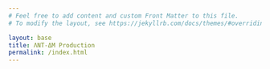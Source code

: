 ```yaml
---
# Feel free to add content and custom Front Matter to this file.
# To modify the layout, see https://jekyllrb.com/docs/themes/#overriding-theme-defaults

layout: base
title: ΛNΤ-ΔM Production
permalink: /index.html
---
```

